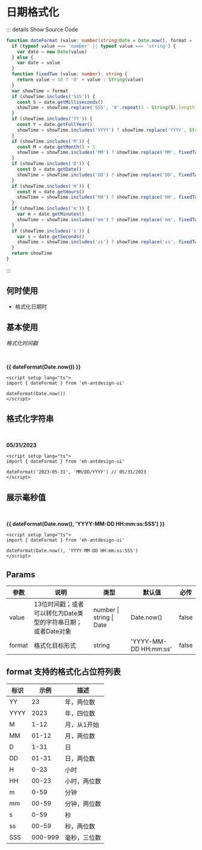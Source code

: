 # 日期格式化<BackTop />

::: details  Show Source Code

```ts
function dateFormat (value: number|string|Date = Date.now(), format = 'YYYY-MM-DD HH:mm:ss'): string {
  if (typeof value === 'number' || typeof value === 'string') {
    var date = new Date(value)
  } else {
    var date = value
  }
  function fixedTwo (value: number): string {
    return value < 10 ? '0' + value : String(value)
  }
  var showTime = format
  if (showTime.includes('SSS')) {
    const S = date.getMilliseconds()
    showTime = showTime.replace('SSS', '0'.repeat(3 - String(S).length) + S)
  }
  if (showTime.includes('YY')) {
    const Y = date.getFullYear()
    showTime = showTime.includes('YYYY') ? showTime.replace('YYYY', String(Y)) : showTime.replace('YY', String(Y).slice(2, 4))
  }
  if (showTime.includes('M')) {
    const M = date.getMonth() + 1
    showTime = showTime.includes('MM') ? showTime.replace('MM', fixedTwo(M)) : showTime.replace('M', String(M))
  }
  if (showTime.includes('D')) {
    const D = date.getDate()
    showTime = showTime.includes('DD') ? showTime.replace('DD', fixedTwo(D)) : showTime.replace('D', String(D))
  }
  if (showTime.includes('H')) {
    const H = date.getHours()
    showTime = showTime.includes('HH') ? showTime.replace('HH', fixedTwo(H)) : showTime.replace('H', String(H))
  }
  if (showTime.includes('m')) {
    var m = date.getMinutes()
    showTime = showTime.includes('mm') ? showTime.replace('mm', fixedTwo(m)) : showTime.replace('m', String(m))
  }
  if (showTime.includes('s')) {
    var s = date.getSeconds()
    showTime = showTime.includes('ss') ? showTime.replace('ss', fixedTwo(s)) : showTime.replace('s', String(s))
  }
  return showTime
}
```

:::

## 何时使用

- 格式化日期时

<script setup lang="ts">
import { dateFormat } from 'eh-antdesign-ui'
</script>

## 基本使用

*格式化时间戳*

<br/>

**{{ dateFormat(Date.now()) }}**

```vue
<script setup lang="ts">
import { dateFormat } from 'eh-antdesign-ui'

dateFormat(Date.now())
</script>
```

## 格式化字符串

<br/>

**05/31/2023**

```vue
<script setup lang="ts">
import { dateFormat } from 'eh-antdesign-ui'

dateFormat('2023-05-31', 'MM/DD/YYYY') // 05/31/2023
</script>
```

## 展示毫秒值

<br/>

**{{ dateFormat(Date.now(), 'YYYY-MM-DD HH:mm:ss:SSS') }}**

```vue
<script setup lang="ts">
import { dateFormat } from 'eh-antdesign-ui'

dateFormat(Date.now(), 'YYYY-MM-DD HH:mm:ss:SSS')
</script>
```

## Params

参数 | 说明 | 类型 | 默认值 | 必传
-- | -- | -- | -- | --
value | 13位时间戳；或者可以转化为Date类型的字符串日期；或者Date对象 | number &#124; string &#124; Date | Date.now() | false
format | 格式化目标形式 | string | 'YYYY-MM-DD HH:mm:ss' | false

## format 支持的格式化占位符列表

标识 | 示例 | 描述
-- | -- | --
YY | 23 | 年，两位数
YYYY | 2023 | 年，四位数
M | 1-12 | 月，从1开始
MM | 01-12 | 月，两位数
D | 1-31 | 日
DD | 01-31 | 日，两位数
H | 0-23 | 小时
HH | 00-23 | 小时，两位数
m | 0-59 | 分钟
mm | 00-59 | 分钟，两位数
s | 0-59 | 秒
ss | 00-59 | 秒，两位数
SSS | 000-999 |毫秒，三位数

